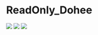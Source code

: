 # ReadOnly_Dohee

<img src="https://capsule-render.vercel.app/api?type=cylinder&color=3e01ff&height=150&section=header&text=HELLO,STRANGER&animation=blinking&fontSize=40&fontColor=ffffff" />
<img src="https://github-readme-stats.vercel.app/api?username=dodoheeee&show_icons=true&theme=radical"/>
<img src="https://github-readme-stats.vercel.app/api/top-langs/?username=dodoheeee&size_weight=0.5&count_weight=0.5"/>

